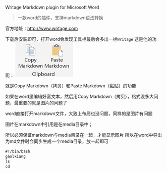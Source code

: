 Writage
Markdown plugin for Microsoft Word
> 一款word的插件，支持markdown语法转换

官方地址：<http://www.writage.com>

下载后安装即可，打开word会发现工具栏最后会多出一栏`Writage`
这是他的功能：
![功能展示](https://raw.githubusercontent.com/zzzhbr/notebook-image/master/notebook/2019/09/17/1568691527924-1568691527972.png)

就是Copy Markdown（拷贝）和Paste Markdown（黏贴）的功能

如果在word里编辑好富文本，然后用Copy Markdown（拷贝），格式没多大问题，最重要的就是图片的问题了


word直接打开markdown文件，大致上布局也没问题，同样的是图片有问题

图片在markdown中引用是在media目录中；

所以必须保证markdown与media目录在一起，才能显示图片
所以在word中导出为md文件时会同步生成一个media目录，放一起即可

```shell
#!/bin/bash
gaolkiang
ls
cd

```